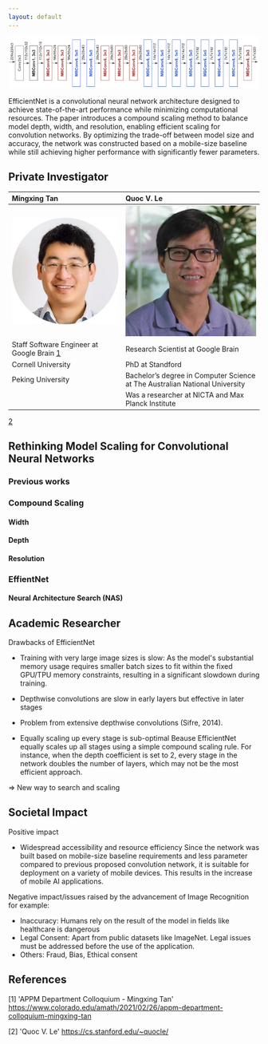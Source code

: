 ```yaml
---
layout: default
---
```


![EfficientNet-B0](img/image2.png)

EfficientNet is a convolutional neural network architecture designed to achieve state-of-the-art performance while minimizing computational resources. The paper introduces a compound scaling method to balance model depth, width, and resolution, enabling efficient scaling for convolution networks. By optimizing the trade-off between model size and accuracy, the network was constructed based on a mobile-size baseline while still achieving higher performance with significantly fewer parameters.


## Private Investigator


|              Mingxing Tan             |    Quoc V. Le   |
|:--------------------------------------|:------------------|
| ![Mingxing Tan](img/1582087891427.jpg)|![Quoc V. Le](img/FNf9dH5N_400x400.png)|
| Staff Software Engineer at Google Brain [1](#ref1)    |Research Scientist at Google Brain|
| Cornell University|PhD at Standford|
| Peking University|Bachelor’s degree in Computer Science at The Australian National University|
||Was a researcher at NICTA and Max Planck Institute|

[2](#ref2)

## Rethinking Model Scaling for Convolutional Neural Networks

### Previous works


### Compound Scaling

#### Width
#### Depth
#### Resolution

### EffientNet
#### Neural Architecture Search (NAS)

## Academic Researcher

Drawbacks of EfficientNet
-	Training with very large image sizes is slow: 
As the model's substantial memory usage requires smaller batch sizes to fit within the fixed GPU/TPU memory constraints, resulting in a significant slowdown during training.

-	Depthwise convolutions are slow in early layers but effective in later stages
-	Problem from extensive depthwise convolutions (Sifre, 2014).
-	Equally scaling up every stage is sub-optimal
Beause EfficientNet equally scales up all stages using a simple compound scaling rule. For instance, when the depth coefficient is set to 2, every stage in the network doubles the number of layers, which may not be the most efficient approach.

=>	New way to search and scaling


## Societal Impact

Positive impact
-	Widespread accessibility and resource efficiency
Since the network was built based on mobile-size baseline requirements and less parameter compared to previous proposed convolution network, it is suitable for deployment on a variety of mobile devices. This results in the increase of mobile AI applications. 

Negative impact/issues raised by the advancement of Image Recognition for example:
-	Inaccuracy: Humans rely on the result of the model in fields like healthcare is dangerous
-	Legal Consent: Apart from public datasets like ImageNet. Legal issues must be addressed before the use of the application.
-	Others: Fraud, Bias, Ethical consent


## References

[1] 'APPM Department Colloquium - Mingxing Tan' <a name="ref1">https://www.colorado.edu/amath/2021/02/26/appm-department-colloquium-mingxing-tan </a>

[2] 'Quoc V. Le' <a name="ref2">https://cs.stanford.edu/~quocle/ </a>

